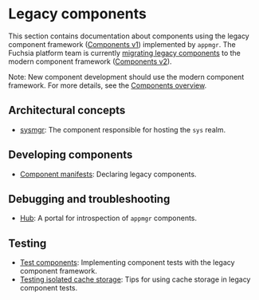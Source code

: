 # Legacy components

This section contains documentation about components using the legacy component
framework ([Components v1][glossary.components-v1]) implemented by `appmgr`.
The Fuchsia platform team is currently [migrating legacy components][migration]
to the modern component framework ([Components v2][glossary.components-v2]).

Note: New component development should use the modern component framework.
For more details, see the [Components overview][components-overview].

## Architectural concepts

- [sysmgr](sysmgr.md): The component responsible for hosting the `sys` realm.

## Developing components

- [Component manifests](component_manifests.md): Declaring legacy components.

## Debugging and troubleshooting

- [Hub](hub.md): A portal for introspection of `appmgr` components.

## Testing

- [Test components][test-component]: Implementing component tests with the
  legacy component framework.
- [Testing isolated cache storage][test-isolated-cache]: Tips for using cache
  storage in legacy component tests.

[components-overview]: /docs/concepts/components/v2/README.md
[glossary.components-v1]: /docs/glossary/README.md#components-v1
[glossary.components-v2]: /docs/glossary/README.md#components-v2
[migration]: /docs/contribute/open_projects/components/migration.md
[test-component]: /docs/concepts/testing/v1_test_component.md
[test-isolated-cache]: /docs/concepts/testing/testing_isolated_cache_storage.md
